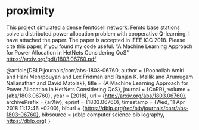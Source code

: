 # proximity

This project simulated a dense femtocell network. Femto base stations solve a distributed power allocation problem with cooperative Q-learning. I have attached the paper. The paper is accepted in IEEE ICC 2018. Please cite this paper, if you found my code useful. 
"A Machine Learning Approach for Power Allocation in HetNets Considering QoS"
https://arxiv.org/pdf/1803.06760.pdf

@article{DBLP:journals/corr/abs-1803-06760,
  author    = {Roohollah Amiri and
               Hani Mehrpouyan and
               Lex Fridman and
               Ranjan K. Mallik and
               Arumugam Nallanathan and
               David Matolak},
  title     = {A Machine Learning Approach for Power Allocation in HetNets Considering
               QoS},
  journal   = {CoRR},
  volume    = {abs/1803.06760},
  year      = {2018},
  url       = {http://arxiv.org/abs/1803.06760},
  archivePrefix = {arXiv},
  eprint    = {1803.06760},
  timestamp = {Wed, 11 Apr 2018 11:12:46 +0200},
  biburl    = {https://dblp.org/rec/bib/journals/corr/abs-1803-06760},
  bibsource = {dblp computer science bibliography, https://dblp.org}
}
